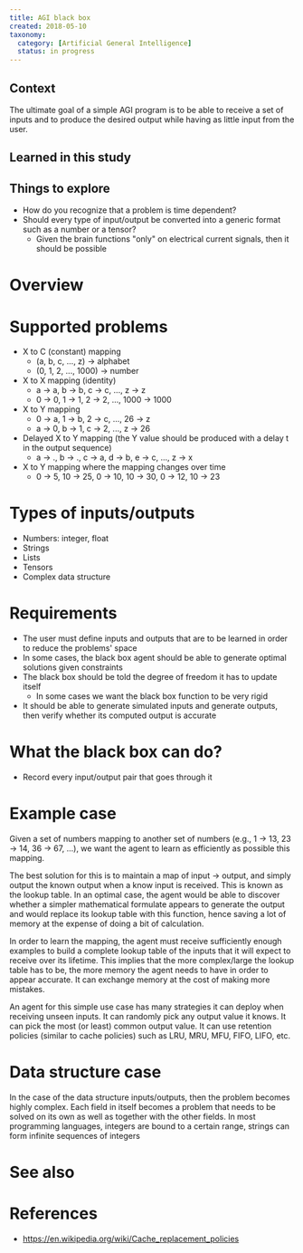 ```yaml
---
title: AGI black box
created: 2018-05-10
taxonomy:
  category: [Artificial General Intelligence]
  status: in progress
---
```


## Context
The ultimate goal of a simple AGI program is to be able to receive a set of inputs and to produce the desired output while having as little input from the user.

## Learned in this study

## Things to explore
* How do you recognize that a problem is time dependent?
* Should every type of input/output be converted into a generic format such as a number or a tensor?
	* Given the brain functions "only" on electrical current signals, then it should be possible

# Overview

# Supported problems
* X to C (constant) mapping
	* (a, b, c, ..., z) -> alphabet
	* (0, 1, 2, ..., 1000) -> number
* X to X mapping (identity)
	* a -> a, b -> b, c -> c, ..., z -> z
	* 0 -> 0, 1 -> 1, 2 -> 2, ..., 1000 -> 1000
* X to Y mapping
	* 0 -> a, 1 -> b, 2 -> c, ..., 26 -> z
	* a -> 0, b -> 1, c -> 2, ..., z -> 26
* Delayed X to Y mapping (the Y value should be produced with a delay t in the output sequence)
	* a -> ., b -> ., c -> a, d -> b, e -> c, ..., z -> x
* X to Y mapping where the mapping changes over time
	* 0 -> 5, 10 -> 25, 0 -> 10, 10 -> 30, 0 -> 12, 10 -> 23

# Types of inputs/outputs
* Numbers: integer, float
* Strings
* Lists
* Tensors
* Complex data structure

# Requirements
* The user must define inputs and outputs that are to be learned in order to reduce the problems' space
* In some cases, the black box agent should be able to generate optimal solutions given constraints
* The black box should be told the degree of freedom it has to update itself
	* In some cases we want the black box function to be very rigid
* It should be able to generate simulated inputs and generate outputs, then verify whether its computed output is accurate

# What the black box can do?
* Record every input/output pair that goes through it

# Example case
Given a set of numbers mapping to another set of numbers (e.g., 1 -> 13, 23 -> 14, 36 -> 67, ...), we want the agent to learn as efficiently as possible this mapping.

The best solution for this is to maintain a map of input -> output, and simply output the known output when a know input is received. This is known as the lookup table.
In an optimal case, the agent would be able to discover whether a simpler mathematical formulate appears to generate the output and would replace its lookup table with this function, hence saving a lot of memory at the expense of doing a bit of calculation.

In order to learn the mapping, the agent must receive sufficiently enough examples to build a complete lookup table of the inputs that it will expect to receive over its lifetime. This implies that the more complex/large the lookup table has to be, the more memory the agent needs to have in order to appear accurate. It can exchange memory at the cost of making more mistakes.

An agent for this simple use case has many strategies it can deploy when receiving unseen inputs. It can randomly pick any output value it knows. It can pick the most (or least) common output value. It can use retention policies (similar to cache policies) such as LRU, MRU, MFU, FIFO, LIFO, etc.

# Data structure case
In the case of the data structure inputs/outputs, then the problem becomes highly complex. Each field in itself becomes a problem that needs to be solved on its own as well as together with the other fields.
In most programming languages, integers are bound to a certain range, strings can form infinite sequences of integers

# See also

# References
* https://en.wikipedia.org/wiki/Cache_replacement_policies
